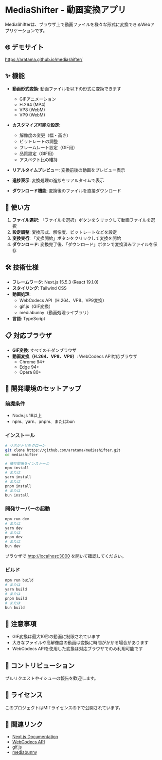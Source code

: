 # MediaShifter - 動画変換アプリ

MediaShifterは、ブラウザ上で動画ファイルを様々な形式に変換できるWebアプリケーションです。

## 🌐 デモサイト

https://aratama.github.io/mediashifter/

## ✨ 機能

- **動画形式変換**: 動画ファイルを以下の形式に変換できます
  - GIFアニメーション
  - H.264 (MP4)
  - VP8 (WebM)
  - VP9 (WebM)

- **カスタマイズ可能な設定**:
  - 解像度の変更（幅・高さ）
  - ビットレートの調整
  - フレームレート設定（GIF用）
  - 品質設定（GIF用）
  - アスペクト比の維持

- **リアルタイムプレビュー**: 変換前後の動画をプレビュー表示
- **進捗表示**: 変換処理の進捗をリアルタイムで表示
- **ダウンロード機能**: 変換後のファイルを直接ダウンロード

## 🚀 使い方

1. **ファイル選択**: 「ファイルを選択」ボタンをクリックして動画ファイルを選択
2. **設定調整**: 変換形式、解像度、ビットレートなどを設定
3. **変換実行**: 「変換開始」ボタンをクリックして変換を開始
4. **ダウンロード**: 変換完了後、「ダウンロード」ボタンで変換済みファイルを保存

## 🛠️ 技術仕様

- **フレームワーク**: Next.js 15.5.3 (React 19.1.0)
- **スタイリング**: Tailwind CSS
- **動画処理**: 
  - WebCodecs API（H.264、VP8、VP9変換）
  - gif.js（GIF変換）
  - mediabunny（動画処理ライブラリ）
- **言語**: TypeScript

## 📋 対応ブラウザ

- **GIF変換**: すべてのモダンブラウザ
- **動画変換（H.264、VP8、VP9）**: WebCodecs API対応ブラウザ
  - Chrome 94+
  - Edge 94+
  - Opera 80+

## 🔧 開発環境のセットアップ

### 前提条件

- Node.js 18以上
- npm、yarn、pnpm、またはbun

### インストール

```bash
# リポジトリをクローン
git clone https://github.com/aratama/mediashifter.git
cd mediashifter

# 依存関係をインストール
npm install
# または
yarn install
# または
pnpm install
# または
bun install
```

### 開発サーバーの起動

```bash
npm run dev
# または
yarn dev
# または
pnpm dev
# または
bun dev
```

ブラウザで [http://localhost:3000](http://localhost:3000) を開いて確認してください。

### ビルド

```bash
npm run build
# または
yarn build
# または
pnpm build
# または
bun build
```

## 📝 注意事項

- GIF変換は最大10秒の動画に制限されています
- 大きなファイルや高解像度の動画は変換に時間がかかる場合があります
- WebCodecs APIを使用した変換は対応ブラウザでのみ利用可能です

## 🤝 コントリビューション

プルリクエストやイシューの報告を歓迎します。

## 📄 ライセンス

このプロジェクトはMITライセンスの下で公開されています。

## 🔗 関連リンク

- [Next.js Documentation](https://nextjs.org/docs)
- [WebCodecs API](https://developer.mozilla.org/en-US/docs/Web/API/WebCodecs_API)
- [gif.js](https://github.com/jnordberg/gif.js)
- [mediabunny](https://github.com/ThaUnknown/mediabunny)
